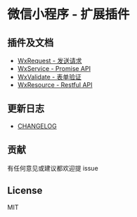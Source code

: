# 微信小程序 - 扩展插件

## 插件及文档

* [WxRequest - 发送请求](docs/components/request.md)
* [WxService - Promise API](docs/components/service.md)
* [WxValidate - 表单验证](docs/components/validate.md)
* [WxResource - Restful API](docs/components/resource.md)

## 更新日志

* [CHANGELOG](CHANGELOG.md)

## 贡献

有任何意见或建议都欢迎提 issue

## License

MIT